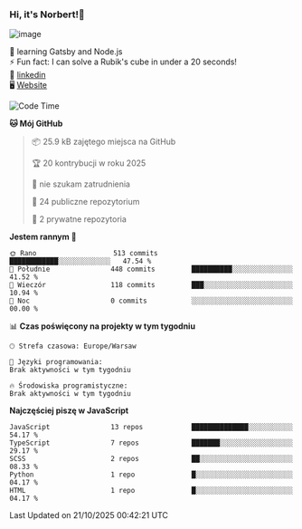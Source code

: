 ### Hi, it's Norbert!👋

![image](https://i.imgur.com/y3Fbv48.png)


🧠 learning Gatsby and Node.js <br>
⚡ Fun fact: I can solve a Rubik's cube in under a 20 seconds! <br>
👔 [linkedin](https://www.linkedin.com/in/norbert-%C5%82uszkiewicz-75b0891b3/) <br>
🖥 [Website](https://norbertluszkiewicz.pl/)<br>


<!--START_SECTION:waka-->
![Code Time](http://img.shields.io/badge/Code%20Time-2%2C358%20hrs%2057%20mins-blue)

**🐱 Mój GitHub** 

> 📦 25.9 kB zajętego miejsca na GitHub 
 > 
> 🏆 20 kontrybucji w roku 2025
 > 
> 🚫 nie szukam zatrudnienia
 > 
> 📜 24 publiczne repozytorium 
 > 
> 🔑 2 prywatne repozytoria 
 > 
**Jestem rannym 🐤** 

```text
🌞 Rano                   513 commits         ████████████░░░░░░░░░░░░░   47.54 % 
🌆 Południe               448 commits         ██████████░░░░░░░░░░░░░░░   41.52 % 
🌃 Wieczór                118 commits         ███░░░░░░░░░░░░░░░░░░░░░░   10.94 % 
🌙 Noc                    0 commits           ░░░░░░░░░░░░░░░░░░░░░░░░░   00.00 % 
```


📊 **Czas poświęcony na projekty w tym tygodniu** 

```text
🕑︎ Strefa czasowa: Europe/Warsaw

💬 Języki programowania: 
Brak aktywności w tym tygodniu

🔥 Środowiska programistyczne: 
Brak aktywności w tym tygodniu
```

**Najczęściej piszę w JavaScript** 

```text
JavaScript               13 repos            ██████████████░░░░░░░░░░░   54.17 % 
TypeScript               7 repos             ███████░░░░░░░░░░░░░░░░░░   29.17 % 
SCSS                     2 repos             ██░░░░░░░░░░░░░░░░░░░░░░░   08.33 % 
Python                   1 repo              █░░░░░░░░░░░░░░░░░░░░░░░░   04.17 % 
HTML                     1 repo              █░░░░░░░░░░░░░░░░░░░░░░░░   04.17 % 
```




 Last Updated on 21/10/2025 00:42:21 UTC
<!--END_SECTION:waka-->
